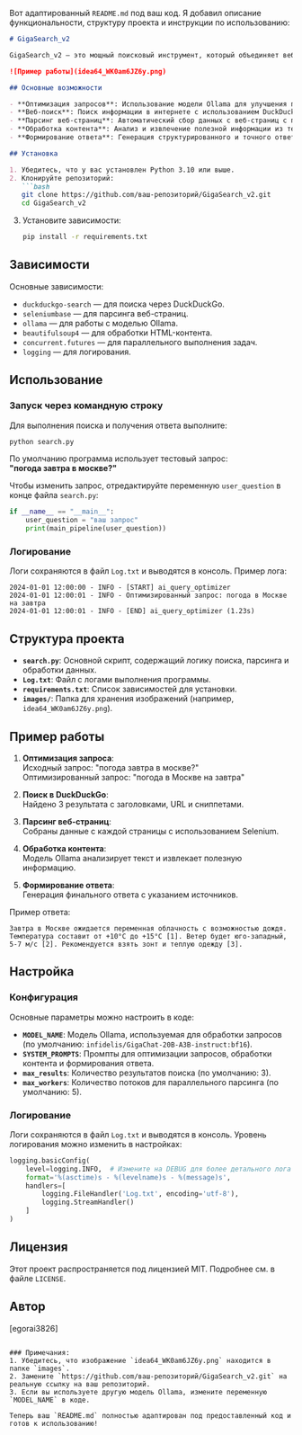 Вот адаптированный `README.md` под ваш код. Я добавил описание функциональности, структуру проекта и инструкции по использованию:

```markdown
# GigaSearch_v2

GigaSearch_v2 — это мощный поисковый инструмент, который объединяет веб-поиск, обработку данных с помощью модели Ollama и парсинг веб-страниц. Проект использует API DuckDuckGo для поиска, Selenium для парсинга и модель Ollama для оптимизации запросов и анализа результатов.

![Пример работы](idea64_WK0am6JZ6y.png)

## Основные возможности

- **Оптимизация запросов**: Использование модели Ollama для улучшения поисковых запросов.
- **Веб-поиск**: Поиск информации в интернете с использованием DuckDuckGo.
- **Парсинг веб-страниц**: Автоматический сбор данных с веб-страниц с помощью Selenium.
- **Обработка контента**: Анализ и извлечение полезной информации из текста с использованием модели Ollama.
- **Формирование ответа**: Генерация структурированного и точного ответа на основе собранных данных.

## Установка

1. Убедитесь, что у вас установлен Python 3.10 или выше.
2. Клонируйте репозиторий:
   ```bash
   git clone https://github.com/ваш-репозиторий/GigaSearch_v2.git
   cd GigaSearch_v2
   ```
3. Установите зависимости:
   ```bash
   pip install -r requirements.txt
   ```

## Зависимости

Основные зависимости:
- `duckduckgo-search` — для поиска через DuckDuckGo.
- `seleniumbase` — для парсинга веб-страниц.
- `ollama` — для работы с моделью Ollama.
- `beautifulsoup4` — для обработки HTML-контента.
- `concurrent.futures` — для параллельного выполнения задач.
- `logging` — для логирования.

## Использование

### Запуск через командную строку

Для выполнения поиска и получения ответа выполните:
```bash
python search.py
```

По умолчанию программа использует тестовый запрос:  
**"погода завтра в москве?"**

Чтобы изменить запрос, отредактируйте переменную `user_question` в конце файла `search.py`:
```python
if __name__ == "__main__":
    user_question = "ваш запрос"
    print(main_pipeline(user_question))
```

### Логирование

Логи сохраняются в файл `Log.txt` и выводятся в консоль. Пример лога:
```
2024-01-01 12:00:00 - INFO - [START] ai_query_optimizer
2024-01-01 12:00:01 - INFO - Оптимизированный запрос: погода в Москве на завтра
2024-01-01 12:00:01 - INFO - [END] ai_query_optimizer (1.23s)
```

## Структура проекта

- **`search.py`**: Основной скрипт, содержащий логику поиска, парсинга и обработки данных.
- **`Log.txt`**: Файл с логами выполнения программы.
- **`requirements.txt`**: Список зависимостей для установки.
- **`images/`**: Папка для хранения изображений (например, `idea64_WK0am6JZ6y.png`).

## Пример работы

1. **Оптимизация запроса**:  
   Исходный запрос: "погода завтра в москве?"  
   Оптимизированный запрос: "погода в Москве на завтра"

2. **Поиск в DuckDuckGo**:  
   Найдено 3 результата с заголовками, URL и сниппетами.

3. **Парсинг веб-страниц**:  
   Собраны данные с каждой страницы с использованием Selenium.

4. **Обработка контента**:  
   Модель Ollama анализирует текст и извлекает полезную информацию.

5. **Формирование ответа**:  
   Генерация финального ответа с указанием источников.

Пример ответа:
```
Завтра в Москве ожидается переменная облачность с возможностью дождя. Температура составит от +10°C до +15°C [1]. Ветер будет юго-западный, 5-7 м/с [2]. Рекомендуется взять зонт и теплую одежду [3].
```

## Настройка

### Конфигурация

Основные параметры можно настроить в коде:
- **`MODEL_NAME`**: Модель Ollama, используемая для обработки запросов (по умолчанию: `infidelis/GigaChat-20B-A3B-instruct:bf16`).
- **`SYSTEM_PROMPTS`**: Промпты для оптимизации запросов, обработки контента и формирования ответа.
- **`max_results`**: Количество результатов поиска (по умолчанию: 3).
- **`max_workers`**: Количество потоков для параллельного парсинга (по умолчанию: 5).

### Логирование

Логи сохраняются в файл `Log.txt` и выводятся в консоль. Уровень логирования можно изменить в настройках:
```python
logging.basicConfig(
    level=logging.INFO,  # Измените на DEBUG для более детального лога
    format='%(asctime)s - %(levelname)s - %(message)s',
    handlers=[
        logging.FileHandler('Log.txt', encoding='utf-8'),
        logging.StreamHandler()
    ]
)
```

## Лицензия

Этот проект распространяется под лицензией MIT. Подробнее см. в файле `LICENSE`.

## Автор

[egorai3826]
```

### Примечания:
1. Убедитесь, что изображение `idea64_WK0am6JZ6y.png` находится в папке `images`.
2. Замените `https://github.com/ваш-репозиторий/GigaSearch_v2.git` на реальную ссылку на ваш репозиторий.
3. Если вы используете другую модель Ollama, измените переменную `MODEL_NAME` в коде.

Теперь ваш `README.md` полностью адаптирован под предоставленный код и готов к использованию!
